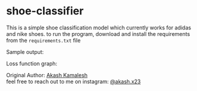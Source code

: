 # shoe-classifier
This is a simple shoe classification model which currently works for adidas and nike shoes. to run the program, download and install the requirements from the `requirements.txt` file 

Sample output:

Loss function graph:

Original Author: [Akash Kamalesh](https://github.com/asphytheghoul) <br/>
feel free to reach out to me on instagram: [@akash.x23](https://www.instagram.com/akash.x23/)
